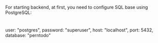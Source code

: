 For starting backend, at first, you need to configure SQL base using PostgreSQL:
#
  user: "postgres",
  password: "superuser",
  host: "localhost",
  port: 5432,
  database: "perntodo"
